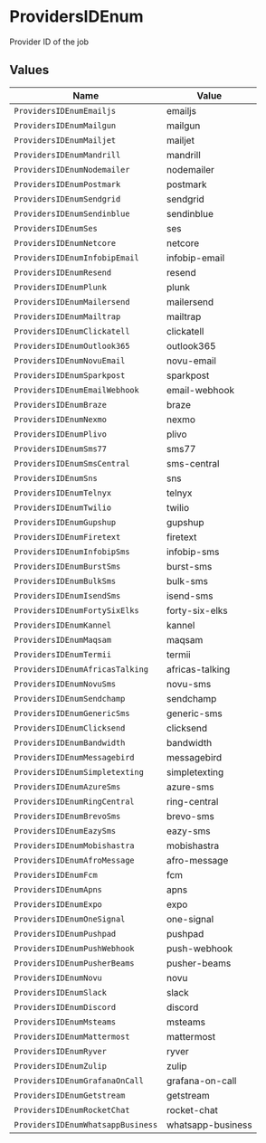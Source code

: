 # ProvidersIDEnum

Provider ID of the job


## Values

| Name                              | Value                             |
| --------------------------------- | --------------------------------- |
| `ProvidersIDEnumEmailjs`          | emailjs                           |
| `ProvidersIDEnumMailgun`          | mailgun                           |
| `ProvidersIDEnumMailjet`          | mailjet                           |
| `ProvidersIDEnumMandrill`         | mandrill                          |
| `ProvidersIDEnumNodemailer`       | nodemailer                        |
| `ProvidersIDEnumPostmark`         | postmark                          |
| `ProvidersIDEnumSendgrid`         | sendgrid                          |
| `ProvidersIDEnumSendinblue`       | sendinblue                        |
| `ProvidersIDEnumSes`              | ses                               |
| `ProvidersIDEnumNetcore`          | netcore                           |
| `ProvidersIDEnumInfobipEmail`     | infobip-email                     |
| `ProvidersIDEnumResend`           | resend                            |
| `ProvidersIDEnumPlunk`            | plunk                             |
| `ProvidersIDEnumMailersend`       | mailersend                        |
| `ProvidersIDEnumMailtrap`         | mailtrap                          |
| `ProvidersIDEnumClickatell`       | clickatell                        |
| `ProvidersIDEnumOutlook365`       | outlook365                        |
| `ProvidersIDEnumNovuEmail`        | novu-email                        |
| `ProvidersIDEnumSparkpost`        | sparkpost                         |
| `ProvidersIDEnumEmailWebhook`     | email-webhook                     |
| `ProvidersIDEnumBraze`            | braze                             |
| `ProvidersIDEnumNexmo`            | nexmo                             |
| `ProvidersIDEnumPlivo`            | plivo                             |
| `ProvidersIDEnumSms77`            | sms77                             |
| `ProvidersIDEnumSmsCentral`       | sms-central                       |
| `ProvidersIDEnumSns`              | sns                               |
| `ProvidersIDEnumTelnyx`           | telnyx                            |
| `ProvidersIDEnumTwilio`           | twilio                            |
| `ProvidersIDEnumGupshup`          | gupshup                           |
| `ProvidersIDEnumFiretext`         | firetext                          |
| `ProvidersIDEnumInfobipSms`       | infobip-sms                       |
| `ProvidersIDEnumBurstSms`         | burst-sms                         |
| `ProvidersIDEnumBulkSms`          | bulk-sms                          |
| `ProvidersIDEnumIsendSms`         | isend-sms                         |
| `ProvidersIDEnumFortySixElks`     | forty-six-elks                    |
| `ProvidersIDEnumKannel`           | kannel                            |
| `ProvidersIDEnumMaqsam`           | maqsam                            |
| `ProvidersIDEnumTermii`           | termii                            |
| `ProvidersIDEnumAfricasTalking`   | africas-talking                   |
| `ProvidersIDEnumNovuSms`          | novu-sms                          |
| `ProvidersIDEnumSendchamp`        | sendchamp                         |
| `ProvidersIDEnumGenericSms`       | generic-sms                       |
| `ProvidersIDEnumClicksend`        | clicksend                         |
| `ProvidersIDEnumBandwidth`        | bandwidth                         |
| `ProvidersIDEnumMessagebird`      | messagebird                       |
| `ProvidersIDEnumSimpletexting`    | simpletexting                     |
| `ProvidersIDEnumAzureSms`         | azure-sms                         |
| `ProvidersIDEnumRingCentral`      | ring-central                      |
| `ProvidersIDEnumBrevoSms`         | brevo-sms                         |
| `ProvidersIDEnumEazySms`          | eazy-sms                          |
| `ProvidersIDEnumMobishastra`      | mobishastra                       |
| `ProvidersIDEnumAfroMessage`      | afro-message                      |
| `ProvidersIDEnumFcm`              | fcm                               |
| `ProvidersIDEnumApns`             | apns                              |
| `ProvidersIDEnumExpo`             | expo                              |
| `ProvidersIDEnumOneSignal`        | one-signal                        |
| `ProvidersIDEnumPushpad`          | pushpad                           |
| `ProvidersIDEnumPushWebhook`      | push-webhook                      |
| `ProvidersIDEnumPusherBeams`      | pusher-beams                      |
| `ProvidersIDEnumNovu`             | novu                              |
| `ProvidersIDEnumSlack`            | slack                             |
| `ProvidersIDEnumDiscord`          | discord                           |
| `ProvidersIDEnumMsteams`          | msteams                           |
| `ProvidersIDEnumMattermost`       | mattermost                        |
| `ProvidersIDEnumRyver`            | ryver                             |
| `ProvidersIDEnumZulip`            | zulip                             |
| `ProvidersIDEnumGrafanaOnCall`    | grafana-on-call                   |
| `ProvidersIDEnumGetstream`        | getstream                         |
| `ProvidersIDEnumRocketChat`       | rocket-chat                       |
| `ProvidersIDEnumWhatsappBusiness` | whatsapp-business                 |